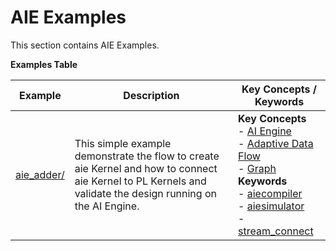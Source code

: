 AIE Examples
==================================
This section contains AIE Examples.

 __Examples Table__ 

Example        | Description           | Key Concepts / Keywords 
---------------|-----------------------|-------------------------
[aie_adder/][]|This simple example demonstrate the flow to create aie Kernel and how to connect aie Kernel to PL Kernels and validate the design running on the AI Engine.|__Key__ __Concepts__<br> - [AI Engine](https://www.xilinx.com/html_docs/xilinx2021_1/vitis_doc/programmable_logic_integration.html)<br> - [Adaptive Data Flow](https://www.xilinx.com/html_docs/xilinx2021_1/vitis_doc/data_flow_graph_reference.html)<br> - [Graph](https://www.xilinx.com/html_docs/xilinx2021_1/vitis_doc/data_flow_graph_reference.html#dfu1518633879802)<br>__Keywords__<br> - [aiecompiler](https://www.xilinx.com/html_docs/xilinx2021_1/vitis_doc/compile_graph_application.html)<br> - [aiesimulator](https://www.xilinx.com/html_docs/xilinx2021_1/vitis_doc/simulate_graph_application.html#pmy1512608736116)<br> - [stream_connect](https://www.xilinx.com/html_docs/xilinx2021_1/vitis_doc/buildingdevicebinary.html#yha1565541199876)

[.]:.
[aie_adder/]:aie_adder/
